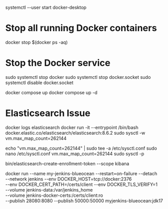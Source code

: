 systemctl --user start docker-desktop
# Stop all running Docker containers
docker stop $(docker ps -aq)
# Stop the Docker service
sudo systemctl stop docker
sudo systemctl stop docker.socket
sudo systemctl disable docker.socket

docker compose up
docker compose up -d


# Elasticsearch Issue
docker logs elasticsearch
docker run -it --entrypoint /bin/bash docker.elastic.co/elasticsearch/elasticsearch:8.6.2
sudo sysctl -w vm.max_map_count=262144

echo "vm.max_map_count=262144" | sudo tee -a /etc/sysctl.conf
sudo nano /etc/sysctl.conf
vm.max_map_count=262144
sudo sysctl -p

bin/elasticsearch-create-enrollment-token --scope kibana



docker run --name my-jenkins-blueocean --restart=on-failure --detach \
--network jenkins --env DOCKER_HOST=tcp://docker:2376 \
--env DOCKER_CERT_PATH=/certs/client --env DOCKER_TLS_VERIFY=1 \
--volume jenkins-data:/var/jenkins_home \
--volume jenkins-docker-certs:/certs/client:ro \
--publish 28080:8080 --publish 50000:50000 myjenkins-blueocean:jdk17